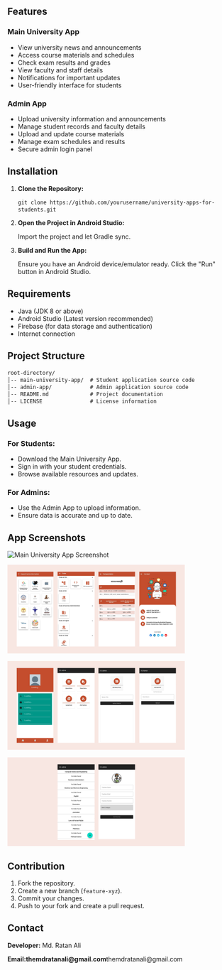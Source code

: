 <h2>Features</h2>
<h3>Main University App</h3>
<ul>
    <li>View university news and announcements</li>
    <li>Access course materials and schedules</li>
    <li>Check exam results and grades</li>
    <li>View faculty and staff details</li>
    <li>Notifications for important updates</li>
    <li>User-friendly interface for students</li>
</ul>

<h3>Admin App</h3>
<ul>
    <li>Upload university information and announcements</li>
    <li>Manage student records and faculty details</li>
    <li>Upload and update course materials</li>
    <li>Manage exam schedules and results</li>
    <li>Secure admin login panel</li>
</ul>

<h2>Installation</h2>
<ol>
    <li><strong>Clone the Repository:</strong></li>
    <pre><code>git clone https://github.com/yourusername/university-apps-for-students.git</code></pre>
    <li><strong>Open the Project in Android Studio:</strong></li>
    <p>Import the project and let Gradle sync.</p>
    <li><strong>Build and Run the App:</strong></li>
    <p>Ensure you have an Android device/emulator ready. Click the "Run" button in Android Studio.</p>
</ol>

<h2>Requirements</h2>
<ul>
    <li>Java (JDK 8 or above)</li>
    <li>Android Studio (Latest version recommended)</li>
    <li>Firebase (for data storage and authentication)</li>
    <li>Internet connection</li>
</ul>

<h2>Project Structure</h2>
<pre><code>root-directory/
│-- main-university-app/  # Student application source code
│-- admin-app/            # Admin application source code
│-- README.md             # Project documentation
│-- LICENSE               # License information
</code></pre>

<h2>Usage</h2>
<h3>For Students:</h3>
<ul>
    <li>Download the Main University App.</li>
    <li>Sign in with your student credentials.</li>
    <li>Browse available resources and updates.</li>
</ul>

<h3>For Admins:</h3>
<ul>
    <li>Use the Admin App to upload information.</li>
    <li>Ensure data is accurate and up to date.</li>
</ul>

<h2>App Screenshots</h2>
<p><img src="1.png" alt="Main University App Screenshot" width="400"></p>
<p><img src="2.png" alt="Main University App Screenshot" width="400"></p>
<p><img src="3.png" alt="Main University App Screenshot" width="400"></p>
<p><img src="4.png" alt="Admin App Screenshot" width="400"></p>

<h2>Contribution</h2>
<ol>
    <li>Fork the repository.</li>
    <li>Create a new branch (<code>feature-xyz</code>).</li>
    <li>Commit your changes.</li>
    <li>Push to your fork and create a pull request.</li>
</ol>

<h2>Contact</h2>
<p><strong>Developer:</strong> Md. Ratan Ali</p>
<p><strong>Email:themdratanali@gmail.com</strong>themdratanali@gmail.com</p>
